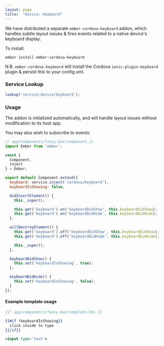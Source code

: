 ```yaml
---
layout: page
title:  "Device: Keyboard"
---
```


We have distributed a separate `ember-cordova-keyboard` addon, which handles
subtle layout issues & fires events related to a native device's keyboard
display.

To install:
```
ember install ember-cordova-keyboard
```

N.B. `ember-cordova-keyboard` will install the Cordova `ionic-plugin-keyboard`
plugin & persist this to your config.xml.

### Service Lookup

```js
lookup('service:device/keyboard');
```

### Usage
The addon is initialized automatically, and will handle layout issues without
modification to its host app.

You may also wish to subscribe to events:

```js
// app/components/fancy-box/component.js
import Ember from 'ember';

const {
  Component,
  inject
} = Ember;

export default Component.extend({
  keyboard: service.inject('cordova/keyboard'),
  keyboardIsShowing: false,

  didInsertElement() {
    this._super();

    this.get('keyboard').on('keyboardDidShow', this.keyboardDidShow);
    this.get('keyboard').on('keyboardDidHide', this.keyboardDidHide);
  },

  willDestroyElement() {
    this.get('keyboard').off('keyboardDidShow', this.keyboardDidShow);
    this.get('keyboard').off('keyboardDidHide', this.keyboardDidHide);

    this._super();
  },

  keyboardDidShow() {
    this.set('keyboardIsShowing', true);
  },

  keyboardDidHide() {
    this.set('keyboardIsShowing', false);
  }
});
```

#### Example template usage
```hbs
{{! app/components/fancy-box/template.hbs }}

{{#if !keyboardIsShowing}}
  click inside to type
{{/if}}

<input type='text'>
```
